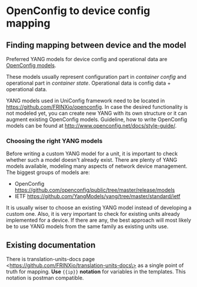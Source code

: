 OpenConfig to device config mapping
===================================

Finding mapping between device and the model
--------------------------------------------

Preferred YANG models for device config and operational data are
[OpenConfig
models](https://github.com/openconfig/public/tree/master/release/models).

These models usually represent configuration part in *container config*
and operational part in *container state*. Operational data is config
data + operational data.

YANG models used in UniConfig framework need to be located in
<https://github.com/FRINXio/openconfig>. In case the desired
functionality is not modeled yet, you can create new YANG with its own
structure or it can augment existing OpenConfig models. Guideline, how
to write OpenConfig models can be found at
<http://www.openconfig.net/docs/style-guide/>.

### Choosing the right YANG models

Before writing a custom YANG model for a unit, it is important to check
whether such a model doesn't already exist. There are plenty of YANG
models available, modeling many aspects of network device management.
The biggest groups of models are:

-   OpenConfig
    <https://github.com/openconfig/public/tree/master/release/models>
-   IETF <https://github.com/YangModels/yang/tree/master/standard/ietf>

It is usually wiser to choose an existing YANG model instead of
developing a custom one. Also, it is very important to check for
existing units already implemented for a device. If there are any, the
best approach will most likely be to use YANG models from the same
family as existing units use.

Existing documentation
----------------------

There is translation-units-docs
page \<https://github.com/FRINXio/translation-units-docs\> as a single
point of truth for mapping. **Use** `{{ip}}` **notation** for variables
in the templates. This notation is postman compatible.
